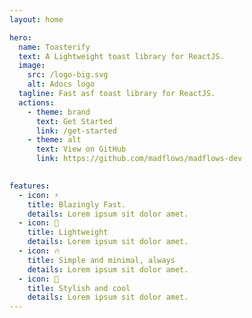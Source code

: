 ```yaml
---
layout: home

hero:
  name: Toasterify
  text: A Lightweight toast library for ReactJS.
  image:
    src: /logo-big.svg
    alt: Adocs logo
  tagline: Fast asf toast library for ReactJS.
  actions:
    - theme: brand
      text: Get Started
      link: /get-started
    - theme: alt
      text: View on GitHub
      link: https://github.com/madflows/madflows-dev

    
features:
  - icon: ⚡️
    title: Blazingly Fast.
    details: Lorem ipsum sit dolor amet.
  - icon: 🎉
    title: Lightweight
    details: Lorem ipsum sit dolor amet.
  - icon: 🔥
    title: Simple and minimal, always
    details: Lorem ipsum sit dolor amet.
  - icon: 🎀
    title: Stylish and cool
    details: Lorem ipsum sit dolor amet.
---
```


